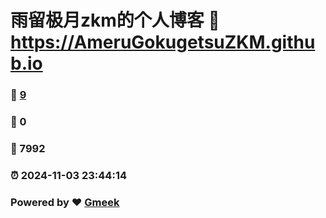 # 雨留极月zkm的个人博客 :link: https://AmeruGokugetsuZKM.github.io 
### :page_facing_up: [9](https://AmeruGokugetsuZKM.github.io/tag.html) 
### :speech_balloon: 0 
### :hibiscus: 7992 
### :alarm_clock: 2024-11-03 23:44:14 
### Powered by :heart: [Gmeek](https://github.com/Meekdai/Gmeek)
